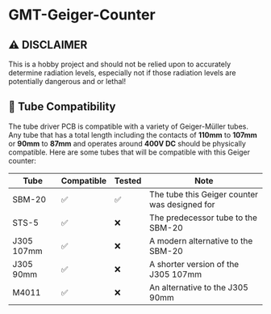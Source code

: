 # GMT-Geiger-Counter

## ⚠️ DISCLAIMER

This is a hobby project and should not be relied upon to accurately determine radiation levels, especially not if those radiation levels are potentially dangerous and or lethal!

## 🧩 Tube Compatibility

The tube driver PCB is compatible with a variety of Geiger-Müller tubes. Any tube that has a total length including the contacts of **110mm** to **107mm** or **90mm** to **87mm** and operates around **400V DC** should be physically compatible. Here are some tubes that will be compatible with this Geiger counter:

| Tube       | Compatible | Tested | Note                                          |
| ---------- | ---------- | ------ | --------------------------------------------- |
| SBM-20     | ✅          | ✅      | The tube this Geiger counter was designed for |
| STS-5      | ✅          | ❌      | The predecessor tube to the SBM-20            |
| J305 107mm | ✅          | ❌      | A modern alternative to the SBM-20            |
| J305 90mm  | ✅          | ❌      | A shorter version of the J305 107mm           |
| M4011      | ✅          | ❌      | An alternative to the J305 90mm               |